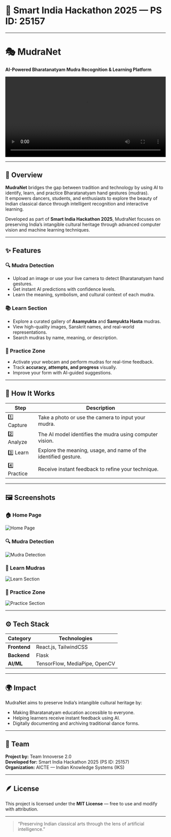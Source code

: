 # 🎯 Smart India Hackathon 2025 — PS ID: 25157

---

# 🎭 MudraNet  
**AI-Powered Bharatanatyam Mudra Recognition & Learning Platform**

<video src="[./MudraNet/AI_Meets_Art_MudraNet_Video.mp4](https://github.com/user-attachments/assets/000757de-0990-4f99-9c0e-15fdb1723890)" width="100%" controls></video>

---

## 🪷 Overview
**MudraNet** bridges the gap between tradition and technology by using AI to identify, learn, and practice Bharatanatyam hand gestures (mudras).  
It empowers dancers, students, and enthusiasts to explore the beauty of Indian classical dance through intelligent recognition and interactive learning.

Developed as part of **Smart India Hackathon 2025**, MudraNet focuses on preserving India’s intangible cultural heritage through advanced computer vision and machine learning techniques.

---

## ✨ Features

### 🔍 Mudra Detection
- Upload an image or use your live camera to detect Bharatanatyam hand gestures.
- Get instant AI predictions with confidence levels.
- Learn the meaning, symbolism, and cultural context of each mudra.

### 📚 Learn Section
- Explore a curated gallery of **Asamyukta** and **Samyukta Hasta** mudras.
- View high-quality images, Sanskrit names, and real-world representations.
- Search mudras by name, meaning, or description.

### 🎯 Practice Zone
- Activate your webcam and perform mudras for real-time feedback.
- Track **accuracy, attempts, and progress** visually.
- Improve your form with AI-guided suggestions.

---

## 🧠 How It Works

| Step | Description |
|------|--------------|
| 1️⃣ Capture | Take a photo or use the camera to input your mudra. |
| 2️⃣ Analyze | The AI model identifies the mudra using computer vision. |
| 3️⃣ Learn | Explore the meaning, usage, and name of the identified gesture. |
| 4️⃣ Practice | Receive instant feedback to refine your technique. |

---

## 🖼️ Screenshots

### 🏠 Home Page
![Home Page](./MudraNet/Screenshots/HomePage.png)

### 🔍 Mudra Detection
![Mudra Detection](./MudraNet/Screenshots/Mudra%20Detection%20Section.png)

### 📖 Learn Mudras
![Learn Section](./MudraNet/Screenshots/Learn%20Section.png)

### 🧘 Practice Zone
![Practice Section](./MudraNet/Screenshots/Practice%20Section.png)

---

## ⚙️ Tech Stack
| Category | Technologies |
|-----------|---------------|
| **Frontend** | React.js, TailwindCSS |
| **Backend** | Flask |
| **AI/ML** | TensorFlow, MediaPipe, OpenCV |

---

## 🌍 Impact
MudraNet aims to preserve India’s intangible cultural heritage by:
- Making Bharatanatyam education accessible to everyone.
- Helping learners receive instant feedback using AI.
- Digitally documenting and archiving traditional dance forms.

---

## 👥 Team
**Project by:** Team Innoverse 2.0  
**Developed for:** Smart India Hackathon 2025 (PS ID: 25157)  
**Organization:** AICTE — Indian Knowledge Systems (IKS)

---

## 🪶 License
This project is licensed under the **MIT License** — free to use and modify with attribution.

---

> “Preserving Indian classical arts through the lens of artificial intelligence.”
